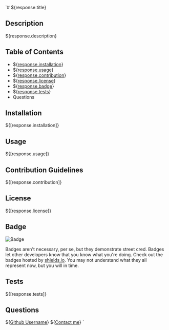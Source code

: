 `# ${response.title}

## Description

${response.description}

## Table of Contents

- ${[response.installation](#response.installation)}
- ${[response.usage](#response.usage)}
- ${[response.contribution](#response.contribution)}
- ${[response.license](#response.license)}
- ${[response.badge](#response.badge)}
- ${[response.tests](#response.tests)}
- Questions



## Installation

 ${[response.installation]}

## Usage
 ${[response.usage]}

## Contribution Guidelines

 ${[response.contribution]}

## License
 ${[response.license]}


## Badge

 ![Badge](https://img.shields.io/badge/&{badge}-blue)

Badges aren't necessary, per se, but they demonstrate street cred. Badges let other developers know that you know what you're doing. Check out the badges hosted by [shields.io](https://shields.io/). You may not understand what they all represent now, but you will in time.


## Tests
 ${[response.tests]}
 
 ## Questions
   ${[Github Username](#response.username)}
   ${[Contact me](#response.email)}
 `